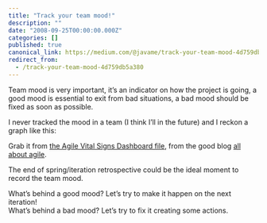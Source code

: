 ```yaml
---
title: "Track your team mood!"
description: ""
date: "2008-09-25T00:00:00.000Z"
categories: []
published: true
canonical_link: https://medium.com/@javame/track-your-team-mood-4d759db5a380
redirect_from:
  - /track-your-team-mood-4d759db5a380
---
```


Team mood is very important, it’s an indicator on how the project is going, a good mood is essential to exit from bad situations, a bad mood should be fixed as soon as possible.

I never tracked the mood in a team (I think I’ll in the future) and I reckon a graph like this:

Grab it from [the Agile Vital Signs Dashboard file](http://allaboutagile.googlegroups.com/web/Agile+Project+Vital+Signs+Dashboard.xls?gda=KbXkh1kAAADo41Ulc7Royl80p6UJhQFrg42LGeNd8dc0zzDNy1q-h7CJyXzpUhPz40fLOOy_dq61ziBndP56qwtLnsraiVaBrq5TRf4YzmhvvxiQXIDvkIQIqBBuatoZ3GVm6VpieyE&gsc=1naLVQsAAABwo0c13zfs8viLt9xl0_IG), from the good blog [all about agile](http://agile-software-development.com/).

The end of spring/iteration retrospective could be the ideal moment to record the team mood.

What’s behind a good mood? Let’s try to make it happen on the next iteration!  
What’s behind a bad mood? Let’s try to fix it creating some actions.
